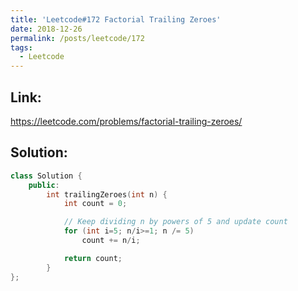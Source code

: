 ```yaml
---
title: 'Leetcode#172 Factorial Trailing Zeroes'
date: 2018-12-26
permalink: /posts/leetcode/172
tags:
  - Leetcode
---
```

## Link: ##
https://leetcode.com/problems/factorial-trailing-zeroes/

## Solution: ##
```cpp
class Solution {
    public:
        int trailingZeroes(int n) {
            int count = 0;

            // Keep dividing n by powers of 5 and update count
            for (int i=5; n/i>=1; n /= 5)
                count += n/i;

            return count;
        }
};
```
